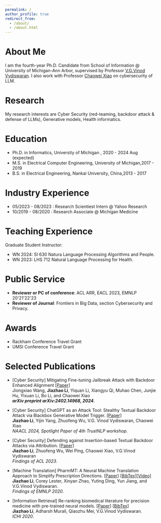 ```yaml
---
permalink: /
author_profile: true
redirect_from: 
  - /about/
  - /about.html
---
```


<!-- ![ ](https://jiazhaoli.github.io/images/avatar.jpg) -->


# About Me
I am the fourth-year Ph.D. Candidate from School of Information @ University of Michigan-Ann Arbor,  supervised by Professor [V.G.Vinod Vydiswaran](http://www-personal.umich.edu/~vgvinodv/).  I also work with Professor [Chaowei Xiao](https://xiaocw11.github.io/) on cybersecurity of LLM.

# Research
My research interests are Cyber Security (red-teaming, backdoor attack & defense of LLMs), Generative models, Health informatics.

# Education

* Ph.D. in Informatics, University of Michigan , 2020 - 2024 Aug (expected)
* M.S. in Electrical Computer Engineering, University of Michigan,2017 - 2019
* B.S. in Electrical Engineering, Nankai University, China,2013 - 2017

# Industry Experience
* 05/2023 - 08/2023 : Research Scientiest Intern @ Yahoo Research
* 10/2019 - 08/2020 : Research Associate @ Michigan Medicine

# Teaching Experience
  Graduate Student Instructor:<br>
 * WN 2024: SI 630 Natura Language Processing Algorithms and People. <br>
 * WN 2023: LHS 712 Natural Language Processing for Health. <br>

# Public Service

 * <b>Reviewer or PC of conference</b>: ACL ARR, EACL 2023, EMNLP 20'21'22'23<br>
 * <b>Reviewer of Journal</b>: Frontiers in Big Data, section Cybersecurity and Privacy. <br>

# Awards 

 * Rackham Conference Travel Grant <br>
 * UMSI Conference Travel Grant <br>

# Selected Publications


* [Cyber Security] Mitigating Fine-tuning Jailbreak Attack with Backdoor Enhanced Alignment [[Paper]](https://arxiv.org/abs/2402.14968) <br> 
Jiongxiao Wang, <b>Jiazhao Li</b>, Yiquan Li, Xiangyu Qi, Muhao Chen, Junjie Hu, Yixuan Li, Bo Li, and Chaowei Xiao <br>
<i><b>arXiv preprint arXiv:2402.14968, 2024</b></i>.<br>


* [Cyber Security] ChatGPT as an Attack Tool: Stealthy Textual Backdoor Attack via Blackbox Generative Model Trigger. [[Paper]](https://arxiv.org/abs/2304.14475) <br> 
<b>Jiazhao Li</b>, Yijin Yang, Zhuofeng Wu, V.G. Vinod Vydiswaran, Chaowei Xiao <br>
<i>NAACL 2024, Spotlight Paper of 4th TrustNLP workshop</i>.<br>


* [Cyber Security] Defending against Insertion-based Textual Backdoor Attacks via Attribution. [[Paper]](https://aclanthology.org/2023.findings-acl.561/) <br> 
<b>Jiazhao Li</b>, Zhuofeng Wu, Wei Ping, Chaowei Xiao, V.G.Vinod Vydiswaran <br>
<i>Findings of ACL 2023</i>.<br>

* [Machine Translation] PharmMT: A Neural Machine Translation Approach to Simplify Prescription Directions. [[Paper]](https://www.aclweb.org/anthology/2020.findings-emnlp.251.pdf) [[BibTex]](https://jiazhaoli.github.io/files/2020/EMNLP/PharmMT.txt)[[Video]](https://slideslive.com/38940180/pharmmt-a-neural-machine-translation-approach-to-simplify-prescription-directions?) <br> 
<b>Jiazhao Li</b>, Corey Lester, Xinyan Zhao, Yuting Ding, Yun Jiang, and V.G.Vinod Vydiswaran. <br>
<i>Findings of EMNLP 2020</i>.<br>


* [Information Retrieval] Re-ranking biomedical literature for precision medicine with pre-trained neural models. [[Paper]](https://jiazhaoli.github.io/files/2020/ICHI/ICHI2020_Re-ranking.pdf) [[BibTex]](https://jiazhaoli.github.io/files/2020/ICHI/ICHI.txt)<br>
<b>Jiazhao Li</b>, Adharsh Murali, Qiaozhu Mei, V.G.Vinod Vydiswaran. <br>
<i>ICHI 2020</i>.<br>





<!---Experience--->
